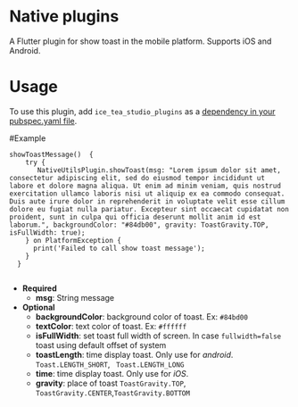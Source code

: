 # Native plugins

A Flutter plugin for show toast in the mobile platform. Supports iOS and Android.

# Usage

To use this plugin, add `ice_tea_studio_plugins` as a [dependency in your pubspec.yaml file](https://flutter.io/using-packages/).


#Example

```
showToastMessage()  {
    try {
       NativeUtilsPlugin.showToast(msg: "Lorem ipsum dolor sit amet, consectetur adipiscing elit, sed do eiusmod tempor incididunt ut labore et dolore magna aliqua. Ut enim ad minim veniam, quis nostrud exercitation ullamco laboris nisi ut aliquip ex ea commodo consequat. Duis aute irure dolor in reprehenderit in voluptate velit esse cillum dolore eu fugiat nulla pariatur. Excepteur sint occaecat cupidatat non proident, sunt in culpa qui officia deserunt mollit anim id est laborum.", backgroundColor: "#84db00", gravity: ToastGravity.TOP, isFullWidth: true);
    } on PlatformException {
      print('Failed to call show toast message');
    }
  }
 
 ```
 - **Required**
    - **msg**: String message 
 - **Optional**
    - **backgroundColor**: background color of toast. Ex: `#84bd00` 
    - **textColor**: text color of toast. Ex: `#ffffff` 
    - **isFullWidth**: set toast full width of screen. In case `fullwidth=false` toast using default offset of system
    - **toastLength**: time display toast. Only use for _android_. `Toast.LENGTH_SHORT`, ` Toast.LENGTH_LONG` 
    - **time**: time display toast. Only use for _iOS_.
    - **gravity**: place of toast `ToastGravity.TOP`, `ToastGravity.CENTER`,`ToastGravity.BOTTOM` 
    